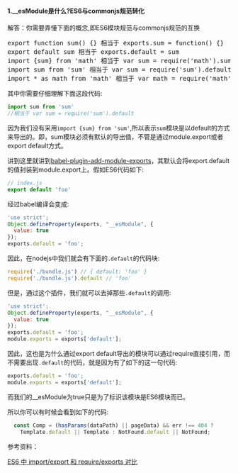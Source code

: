 #### 1.__esModule是什么?ES6与commonjs规范转化
解答：你需要弄懂下面的概念,即ES6模块规范与commonjs规范的互换
<pre>
export function sum() {} 相当于 exports.sum = function() {}
export default sum 相当于 exports.default = sum
import {sum} from 'math' 相当于 var sum = require('math').sum
import sum from 'sum' 相当于 var sum = require('sum').default
import * as math from 'math' 相当于 var math = require('math')
</pre>
其中你需要仔细理解下面这段代码:
```js
import sum from 'sum' 
//相当于 var sum = require('sum').default
```
因为我们没有采用`import {sum} from 'sum'`,所以表示`sum`模块是以default的方式来导出的。即，sum模块必须有默认的导出值，不管是通过module.export或者export default方式。

讲到这里就讲到[babel-plugin-add-module-exports](https://github.com/59naga/babel-plugin-add-module-exports)，其默认会将export.default的值封装到module.export上。假如ES6代码如下:
```js
// index.js
export default 'foo'
```
经过babel编译会变成:
```js
'use strict';
Object.defineProperty(exports, "__esModule", {
  value: true
});
exports.default = 'foo';
```
因此，在nodejs中我们就会有下面的`.default`的代码块:
```js
require('./bundle.js') // { default: 'foo' }
require('./bundle.js').default // 'foo'
```
但是，通过这个插件，我们就可以去掉那些`.default`的调用:
```js
'use strict';
Object.defineProperty(exports, "__esModule", {
  value: true
});
exports.default = 'foo';
module.exports = exports['default'];
```
因此，这也是为什么通过export default导出的模块可以通过require直接引用，而不需要出现`.default`的代码，就是因为有了如下的这一句代码:
```js
exports.default = 'foo';
module.exports = exports['default'];
```
而我们的__esModule为true只是为了标识该模块是ES6模块而已。

所以你可以有时候会看到如下的代码:
```js
  const Comp = (hasParams(dataPath) || pageData) && err !== 404 ?
    Template.default || Template : NotFound.default || NotFound;
```








参考资料：

[ES6 中 import/export 和 require/exports 对比](http://yanxi.me/2016/12/03/es6-import-export/)
